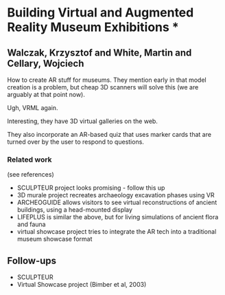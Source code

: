 # Building Virtual and Augmented Reality Museum Exhibitions *
## Walczak, Krzysztof and White, Martin and Cellary, Wojciech

How to create AR stuff for museums. They mention early in that model creation is a problem, but cheap 3D scanners will solve this (we are arguably at that point now).
        
Ugh, VRML again.
        
Interesting, they have 3D virtual galleries on the web.
        
They also incorporate an AR-based quiz that uses marker cards that are turned over by the user to respond to questions.
        
### Related work
(see references)
        
- SCULPTEUR project looks promising - follow this up
- 3D murale project recreates archaeology excavation phases using VR
- ARCHEOGUIDE allows visitors to see virtual reconstructions of ancient buildings, using a head-mounted display
- LIFEPLUS is similar the above, but for living simulations of ancient flora and fauna
- virtual showcase project tries to integrate the AR tech into  a traditional museum showcase format
        
## Follow-ups
- SCULPTEUR
- Virtual Showcase project (Bimber et al, 2003)
